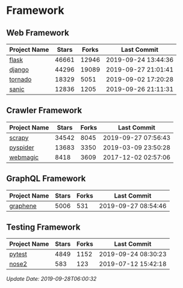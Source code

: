 # Framework

## Web Framework

| Project Name | Stars | Forks | Last Commit |
| ------------ | ----- | ----- | ----------- |
| [flask](https://github.com/pallets/flask) | 46661 | 12946 | 2019-09-24 13:44:36 |
| [django](https://github.com/django/django) | 44296 | 19089 | 2019-09-27 21:01:41 |
| [tornado](https://github.com/tornadoweb/tornado) | 18329 | 5051 | 2019-09-02 17:20:28 |
| [sanic](https://github.com/huge-success/sanic) | 12836 | 1205 | 2019-09-26 21:11:31 |

## Crawler Framework

| Project Name | Stars | Forks | Last Commit |
| ------------ | ----- | ----- | ----------- |
| [scrapy](https://github.com/scrapy/scrapy) | 34542 | 8045 | 2019-09-27 07:56:43 |
| [pyspider](https://github.com/binux/pyspider) | 13683 | 3350 | 2019-03-09 23:50:28 |
| [webmagic](https://github.com/code4craft/webmagic) | 8418 | 3609 | 2017-12-02 02:57:06 |

## GraphQL Framework

| Project Name | Stars | Forks | Last Commit |
| ------------ | ----- | ----- | ----------- |
| [graphene](https://github.com/graphql-python/graphene) | 5006 | 531 | 2019-09-27 08:54:46 |

## Testing Framework

| Project Name | Stars | Forks | Last Commit |
| ------------ | ----- | ----- | ----------- |
| [pytest](https://github.com/pytest-dev/pytest) | 4849 | 1152 | 2019-09-24 08:30:23 |
| [nose2](https://github.com/nose-devs/nose2) | 583 | 123 | 2019-07-12 15:42:18 |

*Update Date: 2019-09-28T06:00:32*
